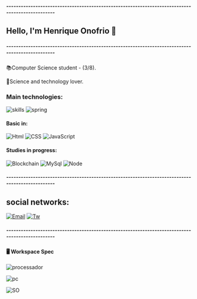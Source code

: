 

##### ------------------------------------------------------------------------------------------------
## Hello, I'm Henrique Onofrio 👋
##### ------------------------------------------------------------------------------------------------

📚Computer Science student - (3/8).

🤖Science and technology lover.

### Main technologies:
![skills](https://img.shields.io/badge/Java-ED8B00?style=for-the-badge&logo=java&logoColor=white)
![spring](https://img.shields.io/badge/Spring-6DB33F?style=for-the-badge&logo=spring&logoColor=white)

#### Basic in:
![Html](https://img.shields.io/badge/HTML-239120?style=for-the-badge&logo=html5&logoColor=white)
![CSS](https://img.shields.io/badge/CSS-239120?&style=for-the-badge&logo=css3&logoColor=white)
![JavaScript](https://img.shields.io/badge/JavaScript-F7DF1E?style=for-the-badge&logo=javascript&logoColor=black)

#### Studies in progress:
![Blockchain](https://img.shields.io/badge/hyperledger-2F3134?style=for-the-badge&logo=hyperledger&logoColor=white)
![MySql](https://img.shields.io/badge/MySQL-005C84?style=for-the-badge&logo=mysql&logoColor=white)
![Node](https://img.shields.io/badge/Node.js-43853D?style=for-the-badge&logo=node.js&logoColor=white)

##### ------------------------------------------------------------------------------------------------

## social networks:

[![Email](https://img.shields.io/badge/LinkedIn-0077B5?style=for-the-badge&logo=linkedin&logoColor=white)](https://www.linkedin.com/in/henrique-onofrio/)
[![Tw](https://img.shields.io/badge/Twitter-1DA1F2?style=for-the-badge&logo=twitter&logoColor=white)](https://twitter.com/RikeRike0)


##### ------------------------------------------------------------------------------------------------
#### 🖥️ Workspace Spec


![processador](https://img.shields.io/badge/AMD-Ryzen_5_3600X-ED1C24?style=for-the-badge&logo=amd&logoColor=white)

![pc](https://img.shields.io/badge/AMD-Radeon_RX_590-ED1C24?style=for-the-badge&logo=amd&logoColor=white)

![SO](https://img.shields.io/badge/Windows--10-0078D6?style=for-the-badge&logo=windows&logoColor=white)
